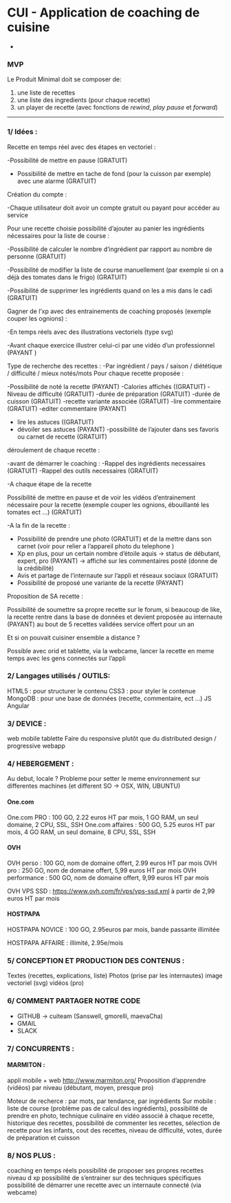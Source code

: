 # CUI - Application de coaching de cuisine

-

### MVP

Le Produit Minimal doit se composer de:

1. une liste de recettes
2. une liste des ingredients (pour chaque recette)
2. un player de recette (avec fonctions de _rewind_, _play_  _pause_ et _forward_) 

----

### 1/ Idées :  

Recette en temps réel avec des étapes en vectoriel :

-Possibilité de mettre en pause (GRATUIT)

- Possibilité de mettre en tache de fond (pour la cuisson par exemple) avec une alarme (GRATUIT)

Création du compte :

-Chaque utilisateur doit avoir un compte gratuit ou payant pour accéder au service 

Pour une recette choisie possibilité d’ajouter au panier les ingrédients nécessaires pour la liste de course :

-Possibilité de calculer le nombre d’ingrédient par rapport au nombre de personne (GRATUIT)

-Possibilité de modifier la liste de course manuellement (par exemple si on a déjà des tomates dans le frigo) (GRATUIT)

-Possibilité de supprimer les ingrédients quand on les a mis dans le cadi (GRATUIT)

Gagner de l’xp avec des entrainements de coaching proposés (exemple couper les ognions) :

-En temps réels avec des illustrations vectoriels (type svg)

-Avant chaque exercice illustrer celui-ci par une vidéo d’un professionnel  (PAYANT )

Type de recherche des recettes :
-Par ingrédient / pays / saison  / diététique / difficulté / mieux notés/mots
 Pour chaque recette proposée :

-Possibilité de noté la recette  (PAYANT)
-Calories affichés ((GRATUIT)
-Niveau de difficulté (GRATUIT)
-durée de préparation (GRATUIT)
-durée de cuisson (GRATUIT)
-recette variante associée (GRATUIT)
-lire commentaire (GRATUIT)
-editer commentaire  (PAYANT)
- lire les astuces ((GRATUIT)
- dévoiler ses astuces (PAYANT)
-possibilité de l’ajouter dans ses favoris ou carnet de recette (GRATUIT)

déroulement de chaque recette :

-avant de démarrer le coaching : 
	-Rappel des ingrédients necessaires (GRATUIT)
	-Rappel des outils necessaires (GRATUIT)

-A chaque étape de la recette

Possibilité de mettre en pause et de voir les  vidéos d’entrainement   nécessaire pour la recette (exemple couper les ognions, ébouillanté les tomates ect …) (GRATUIT)

-A la fin de la recette :

- Possibilité de prendre une photo (GRATUIT) et de la mettre dans son carnet (voir pour relier a l’appareil photo du telephone )
- Xp en plus, pour un certain nombre d’étoile aquis -> status de débutant, expert, pro (PAYANT) -> affiché sur les commentaires posté (donne de la crédibilité) 
- Avis et partage de l’internaute sur l’appli et réseaux sociaux (GRATUIT)
- Possibilité de proposé une variante de la recette (PAYANT)

 Proposition de SA recette :

Possibilité de soumettre sa propre recette sur le forum, si beaucoup de like, la recette rentre dans la base de données et devient proposée au internaute (PAYANT)
au bout de 5 recettes validées  service offert pour un an

Et si on pouvait cuisiner ensemble a distance ?
 
Possible avec orid et tablette, via la webcame, lancer la recette en meme temps avec les gens connectés sur l’appli


### 2/ Langages utilisés / OUTILS:  
HTML5 : pour structurer le contenu
CSS3 : pour styler le contenue
MongoDB  :  pour une base de données (recette, commentaire, ect …)
 JS
  Angular 
 
 

### 3/ DEVICE : 
web
mobile
tablette 
Faire du responsive plutôt que du distributed design  / progressive webapp

### 4/ HEBERGEMENT :

Au debut, locale ? Probleme pour setter le meme environnement sur differentes machines (et different SO -> OSX, WIN, UBUNTU)

#### One.com

One.com PRO : 100 GO, 2.22 euros HT par mois, 1 GO RAM, un seul domaine, 2 CPU, SSL, SSH
One.com affaires : 500 GO, 5.25 euros HT par mois, 4 GO RAM, un seul domaine, 8 CPU, SSL, SSH

#### OVH

OVH perso : 100 GO, nom de domaine offert, 2.99 euros HT par mois
OVH pro : 250 GO, nom de domaine offert, 5,99 euros HT par mois
OVH performance : 500 GO, nom de domaine offert, 9,99 euros HT par mois

OVH VPS SSD : <https://www.ovh.com/fr/vps/vps-ssd.xml>  à partir de 2,99 euros HT par mois

#### HOSTPAPA

HOSTPAPA NOVICE : 100 GO, 2.95euros par mois, bande passante illimitée

HOSTPAPA AFFAIRE : illimité, 2.95e/mois
 

### 5/ CONCEPTION ET PRODUCTION DES CONTENUS :

Textes (recettes, explications, liste)
Photos (prise par les internautes)
image vectoriel (svg)
vidéos (pro)


### 6/ COMMENT PARTAGER NOTRE CODE

* GITHUB -> cuiteam (Sanswell, gmorelli, maevaCha)
* GMAIL
* SLACK

### 7/ CONCURRENTS :

#### MARMITON : 
appli mobile + web
http://www.marmiton.org/
Proposition d’apprendre (vidéos) par niveau (débutant, moyen, presque pro)


Moteur de recherce : par mots, par tendance, par ingrédients
Sur mobile : liste de course (problème pas de calcul des ingrédients), possibilité de prendre en photo, technique culinaire en vidéo associé à chaque recette, historique des recettes, possibilité de commenter les recettes, sélection de recette pour les infants, cout des recettes, niveau de difficulté, votes, durée de préparation et cuisson


### 8/ NOS PLUS :

coaching en temps réels
possibilité de proposer ses propres recettes
niveau d xp 
possibilité de s’entrainer sur des techniques spécifiques
possibilité de démarrer une recette avec un internaute connecté (via webcame)
